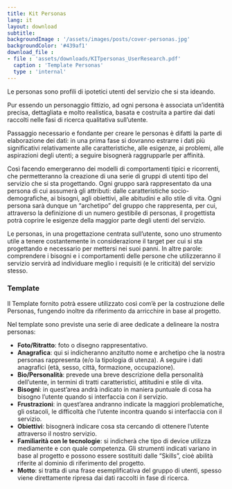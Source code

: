 ```yaml
---
title: Kit Personas
lang: it
layout: download
subtitle:
backgroundImage : '/assets/images/posts/cover-personas.jpg'
backgroundColor: '#439af1'
download_file :
- file : 'assets/downloads/KITpersonas_UserResearch.pdf'
  caption : 'Template Personas'
  type : 'internal'
---
```


Le personas sono profili di ipotetici utenti del servizio che si sta ideando.

Pur essendo un personaggio fittizio, ad ogni persona è associata un’identità precisa, dettagliata e molto realistica, basata e costruita a partire dai dati raccolti nelle fasi di ricerca qualitativa sull’utente.

Passaggio necessario e fondante per creare le personas è difatti la parte di elaborazione dei dati: in una prima fase si dovranno estrarre i dati più significativi relativamente alle caratteristiche, alle esigenze, ai problemi, alle aspirazioni degli utenti; a seguire bisognerà raggrupparle per affinità.

Così facendo emergeranno dei modelli di comportamenti tipici e ricorrenti, che permetteranno la creazione di una serie di gruppi di utenti tipo del servizio che si sta progettando. Ogni gruppo sarà rappresentato da una persona di cui assumerà gli attributi: dalle caratteristiche socio-demografiche, ai bisogni, agli obiettivi, alle abitudini e allo stile di vita. Ogni persona sarà dunque un “archetipo” del gruppo che rappresenta, per cui, attraverso la definizione di un numero gestibile di personas, il progettista potrà coprire le esigenze della maggior parte degli utenti del servizio.

Le personas, in una progettazione centrata sull’utente, sono uno strumento utile a tenere costantemente in considerazione il target per cui si sta progettando e necessario per mettersi nei suoi panni. In altre parole: comprendere i bisogni e i comportamenti delle persone che utilizzeranno il servizio servirà ad individuare meglio i requisiti (e le criticità) del servizio stesso.

### Template

Il Template fornito potrà essere utilizzato così com’è per la costruzione delle Personas, fungendo inoltre da riferimento da arricchire in base al progetto.

Nel template sono previste una serie di aree dedicate a delineare la nostra personas:

- **Foto/Ritratto**: foto o disegno rappresentativo.
- **Anagrafica**: qui si indicheranno anzitutto nome e archetipo che la nostra personas rappresenta (e/o la tipologia di utenza). A seguire i dati anagrafici (età, sesso, città, formazione, occupazione).
- **Bio/Personalità**: prevede una breve descrizione della personalità dell’utente, in termini di tratti caratteristici, attitudini e stile di vita.
- **Bisogni**: in quest’area andrà indicato in maniera puntuale di cosa ha bisogno l’utente quando si interfaccia con il servizio.
- **Frustrazioni**: in quest’area andranno indicate la maggiori problematiche, gli ostacoli, le difficoltà che l’utente incontra quando si interfaccia con il servizio.
- **Obiettivi**: bisognerà indicare cosa sta cercando di ottenere l’utente attraverso il nostro servizio.
- **Familiarità con le tecnologie**: si indicherà che tipo di device utilizza mediamente e con quale competenza. Gli strumenti indicati variano in base al progetto e possono essere sostituiti dalle “Skills”, cioè abilità riferite al dominio di riferimento del progetto.
- **Motto**: si tratta di una frase esemplificativa del gruppo di utenti, spesso viene direttamente ripresa dai dati raccolti in fase di ricerca.
